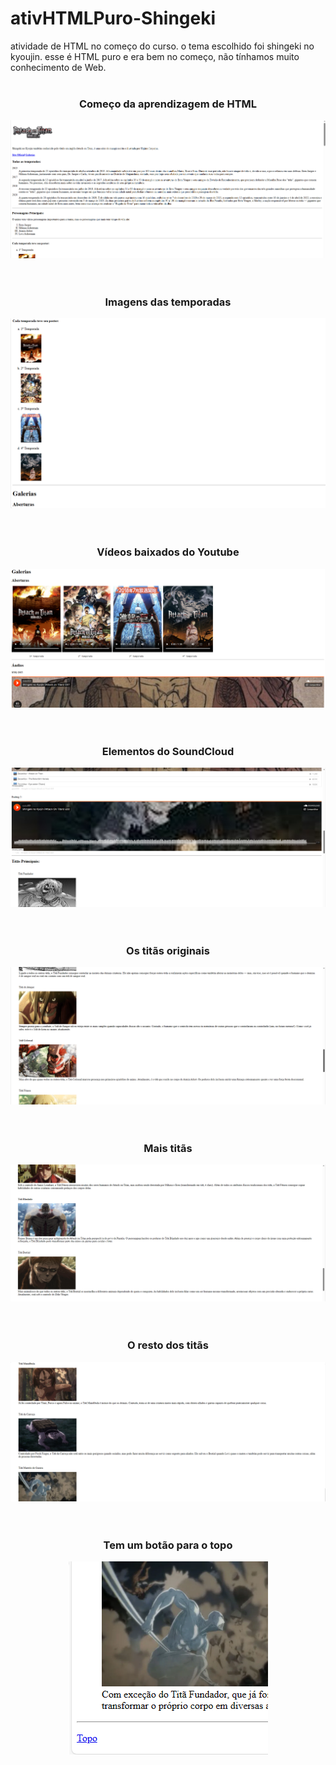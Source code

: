 # ativHTMLPuro-Shingeki
atividade de HTML no começo do curso. o tema escolhido foi shingeki no kyoujin. esse é HTML puro e era bem no começo, não tínhamos muito conhecimento de Web.<br>
<br>
<div align="center">
  <h3>Começo da aprendizagem de HTML</h3>
  <img src="ImagensTarefa/1.png">
</div>
<br><br>
<div align="center">
  <h3>Imagens das temporadas</h3>
  <img src="ImagensTarefa/2.png">
</div>
<br><br>
<div align="center">
  <h3>Vídeos baixados do Youtube</h3>
  <img src="ImagensTarefa/3.png">
</div>
<br><br>
<div align="center">
  <h3>Elementos do SoundCloud</h3>
  <img src="ImagensTarefa/4.png">
</div>
<br><br>
<div align="center">
  <h3>Os titãs originais</h3>
  <img src="ImagensTarefa/5.png">
</div>
<br><br>
<div align="center">
  <h3>Mais titãs</h3>
  <img src="ImagensTarefa/6.png">
</div>
<br><br>
<div align="center">
  <h3>O resto dos titãs</h3>
  <img src="ImagensTarefa/7.png">
</div>
<br><br>
<div align="center">
  <h3>Tem um botão para o topo</h3>
  <img src="ImagensTarefa/8.png">
</div>
<br><br>
